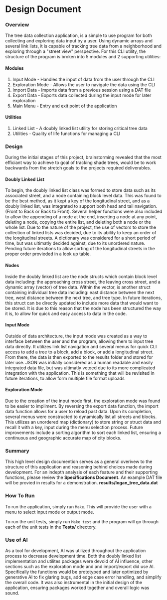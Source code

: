 # Design Document

### Overview

The tree data collection application, is a simple to use program for both collecting and exploring data input by a user. Using dynamic arrays and several link lists, it is capable of tracking tree data from a neighborhood and exploring through a "street view" perspective. For this CLI utility, the structure of the program is broken into 5 modules and 2 supporting utilities:

#### Modules

1. Input Mode - Handles the input of data from the user through the CLI
2. Exploration Mode - Allows the user to navigate the data using the CLI
3. Import Data - Imports data from a previous session using a DAT file
4. Export Data - Exports data collected during the input mode for later exploration
5. Main Menu - Entry and exit point of the application

#### Utilities

1. Linked List - A doubly linked list utility for storing critical tree data
2. Utilities - Quality of life functions for managing a CLI

### Design

During the initial stages of this project, brainstorming revealed that the most efficiant way to achieve to goal of tracking shade trees, would be to work backwards from the stretch goals to the projects required deliverables.

#### Doubly Linked List

To begin, the doubly linked list class was formed to store data such as its associated street, and a node containing block level data. This was found to be the best method, as it kept a key of the longitudinal street, and as a doubly linked list, was integrated to support both head and tail navigation. (Front to Back or Back to Front). Several helper functions were also included to allow the appending of a node at the end, inserting a node at any point, deleting a node, copying the entire list, and deleting both a node or the whole list. Due to the nature of the project, the use of vectors to store the collection of linked lists was decided, due to its ability to keep an order of the longitudinal streets. A dictionary was considered for a short period of time, but was ultimatly decided against, due to its unordered nature. Pending future iterations to allow sorting of the longitudinal streets in the proper order provieded in a look up table.

#### Nodes

Inside the doubly linked list are the node structs which contain block level data including: the approaching cross  street, the leaving cross street, and a dynamic array (vector) of tree data. Within the vector, is another struct containing individual tree data including: east distance between the next tree, west distance between the next tree, and tree type. In future iterations, this struct can be directly updated to include more data that would want to be stored. It is due to this reason that the node has been structured the way it is, to allow for quick and easy access to data in the code.

#### Input Mode

Outside of data architecture, the input mode was created as a way to interface between the user and the program, allowing them to input tree data directly. It utilizes link list navigation and several menus for quick CLI access to add a tree to a block, add a block, or add a longitudinal street. From there, the data is then exported to the results folder and stored for later use. JSON was initially considered as a human readable and easily integrated data file, but was ultimatly vetoed due to its more complicated integration with the application. This is something that will be revisited in future iterations, to allow form multiple file format uploads

#### Exploration Mode

Due to the creation of the input mode first, the exploration mode was found to be easier to impliment. By reversing the export data function, the import data function allows for a user to reload past data. Upon its completion, several menus were constructed to dynamically list all streets and blocks. This utilizes an unordered map (dictionary) to store string or struct data and recall it with a key, input during the menu selection process. Future improvements include a sorting algorithm to sort each linked list, ensuring a continuous and geographic accurate map of city blocks.

### Summary

This high level design documention serves as a general overivew to the structure of this application and reasoning behind choices made during development. For an indepth analysis of each feature and their supporting functions, please review the **Specifications Document.** An example DAT file will be provied in results for a demonstration. **results/logan_tree_data.dat**

### How To Run

To run the application, simply run ``Make``. This will provide the user with a menu to select input mode or output mode.

To run the unit tests, simply run ``Make test`` and the program will go through each of the unit tests in the **Tests/** directory.

### **Use of AI**

As a tool for development, AI was utilized throughout the application process to decrease development time. Both the doubly linked list implementation and utilites packages were devoid of AI influence, other sections such as the exploration mode and and import/export did use AI. Specifically the functions would be prototyped and later optimized by generative AI to fix glaring bugs, add edge case  error handling, and simplify the overall code. It was also instrumental in the initial design of the application, ensuring packages worked together and overall logic was sound.
